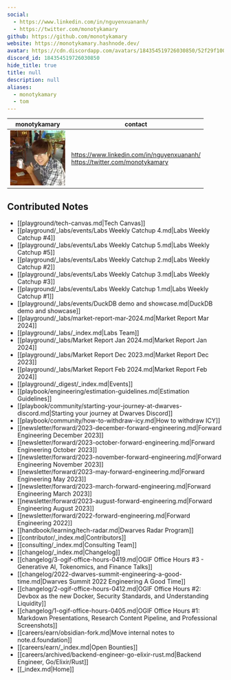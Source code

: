 ```yaml
---
social: 
  - https://www.linkedin.com/in/nguyenxuananh/
  - https://twitter.com/monotykamary
github: https://github.com/monotykamary
website: https://monotykamary.hashnode.dev/
avatar: https://cdn.discordapp.com/avatars/184354519726030850/52f29f100864cb28552e935aaa4ad7f0
discord_id: 184354519726030850
hide_title: true
title: null
description: null
aliases: 
  - monotykamary
  - tom
---
```

<div class="profile"/>

| monotykamary                                                                                               | contact                                                                        |
| ---------------------------------------------------------------------------------------------------------- | ------------------------------------------------------------------------------ |
| ![](assets/monotykamary_52f29f100864cb28552e935aaa4ad7f0.webp) | https://www.linkedin.com/in/nguyenxuananh/<br>https://twitter.com/monotykamary |

## Contributed Notes

- [[playground/tech-canvas.md|Tech Canvas]]
- [[playground/_labs/events/Labs Weekly Catchup 4.md|Labs Weekly Catchup #4]]
- [[playground/_labs/events/Labs Weekly Catchup 5.md|Labs Weekly Catchup #5]]
- [[playground/_labs/events/Labs Weekly Catchup 2.md|Labs Weekly Catchup #2]]
- [[playground/_labs/events/Labs Weekly Catchup 3.md|Labs Weekly Catchup #3]]
- [[playground/_labs/events/Labs Weekly Catchup 1.md|Labs Weekly Catchup #1]]
- [[playground/_labs/events/DuckDB demo and showcase.md|DuckDB demo and showcase]]
- [[playground/_labs/market-report-mar-2024.md|Market Report Mar 2024]]
- [[playground/_labs/_index.md|Labs Team]]
- [[playground/_labs/Market Report Jan 2024.md|Market Report Jan 2024]]
- [[playground/_labs/Market Report Dec 2023.md|Market Report Dec 2023]]
- [[playground/_labs/Market Report Feb 2024.md|Market Report Feb 2024]]
- [[playground/_digest/_index.md|Events]]
- [[playbook/engineering/estimation-guidelines.md|Estimation Guidelines]]
- [[playbook/community/starting-your-journey-at-dwarves-discord.md|Starting your journey at Dwarves Discord]]
- [[playbook/community/how-to-withdraw-icy.md|How to withdraw ICY]]
- [[newsletter/forward/2023-december-forward-engineering.md|Forward Engineering December 2023]]
- [[newsletter/forward/2023-october-forward-engineering.md|Forward Engineering October 2023]]
- [[newsletter/forward/2023-november-forward-engineering.md|Forward Engineering November 2023]]
- [[newsletter/forward/2023-may-forward-engineering.md|Forward Engineering May 2023]]
- [[newsletter/forward/2023-march-forward-engineering.md|Forward Engineering March 2023]]
- [[newsletter/forward/2023-august-forward-engineering.md|Forward Engineering August 2023]]
- [[newsletter/forward/2022-forward-engineering.md|Forward Engineering 2022]]
- [[handbook/learning/tech-radar.md|Dwarves Radar Program]]
- [[contributor/_index.md|Contributors]]
- [[consulting/_index.md|Consulting Team]]
- [[changelog/_index.md|Changelog]]
- [[changelog/3-ogif-office-hours-0419.md|OGIF Office Hours #3 - Generative AI, Tokenomics, and Finance Talks]]
- [[changelog/2022-dwarves-summit-engineering-a-good-time.md|Dwarves Summit 2022 Engineering A Good Time]]
- [[changelog/2-ogif-office-hours-0412.md|OGIF Office Hours #2: Devbox as the new Docker, Security Standards, and Understanding Liquidity]]
- [[changelog/1-ogif-office-hours-0405.md|OGIF Office Hours #1: Markdown Presentations, Research Content Pipeline, and Professional Screenshots]]
- [[careers/earn/obsidian-fork.md|Move internal notes to note.d.foundation]]
- [[careers/earn/_index.md|Open Bounties]]
- [[careers/archived/backend-engineer-go-elixir-rust.md|Backend Engineer, Go/Elixir/Rust]]
- [[_index.md|Home]]
